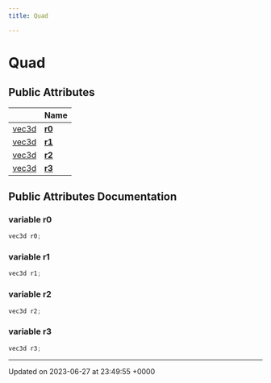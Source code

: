 ```yaml
---
title: Quad

---
```


# Quad





## Public Attributes

|                | Name           |
| -------------- | -------------- |
| [vec3d](../Classes/classvec3d.md) | **[r0](../Classes/structQuad.md#variable-r0)**  |
| [vec3d](../Classes/classvec3d.md) | **[r1](../Classes/structQuad.md#variable-r1)**  |
| [vec3d](../Classes/classvec3d.md) | **[r2](../Classes/structQuad.md#variable-r2)**  |
| [vec3d](../Classes/classvec3d.md) | **[r3](../Classes/structQuad.md#variable-r3)**  |

## Public Attributes Documentation

### variable r0

```cpp
vec3d r0;
```


### variable r1

```cpp
vec3d r1;
```


### variable r2

```cpp
vec3d r2;
```


### variable r3

```cpp
vec3d r3;
```


-------------------------------

Updated on 2023-06-27 at 23:49:55 +0000